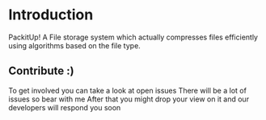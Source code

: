 
# Introduction
PackitUp!
A File storage system which actually compresses files efficiently using algorithms based on the file type.




## Contribute :)
To get involved you can take a look at open issues 
There will be a lot of issues so bear with me 
After that you might drop your view on it and our developers will respond you soon

  
